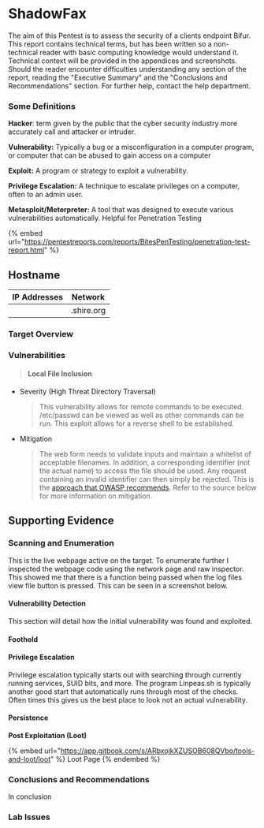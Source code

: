 # ShadowFax

The aim of this Pentest is to assess the security of a clients endpoint Bifur. This report contains technical terms, but has been written so a non-technical reader with basic computing knowledge would understand it. Technical context will be provided in the appendices and screenshots. Should the reader encounter difficulties understanding any section of the report, reading the "Executive Summary" and the "Conclusions and Recommendations" section. For further help, contact the help department.&#x20;

### Some Definitions

**Hacker**: term given by the public that the cyber security industry more accurately call and attacker or intruder.

**Vulnerability:** Typically a bug or a misconfiguration in a computer program, or computer that can be abused to gain access on a computer

**Exploit:** A program or strategy to exploit a vulnerability.&#x20;

**Privilege Escalation:** A technique to escalate privileges on a computer, often to an admin user.

**Metasploit/Meterpreter:** A tool that was designed to execute various vulnerabilities automatically. Helpful for Penetration Testing

{% embed url="https://pentestreports.com/reports/BitesPenTesting/penetration-test-report.html" %}

## Hostname

| IP Addresses | Network    |
| ------------ | ---------- |
|              | .shire.org |

### Target Overview

### Vulnerabilities&#x20;

> #### Local File Inclusion

*   Severity (High Threat Directory Traversal)

    > This vulnerability allows for remote commands to be executed. /etc/passwd can be viewed as well as other commands can be run. This exploit allows for a reverse shell to be established.
*   Mitigation

    > The web form needs to validate inputs and maintain a whitelist of acceptable filenames. In addition, a corresponding identifier (not the actual name) to access the file should be used. Any request containing an invalid identifier can then simply be rejected. This is the [approach that OWASP recommends](https://www.owasp.org/index.php/Testing\_for\_Remote\_File\_Inclusion). Refer to the source below for more information on mitigation.

## Supporting Evidence

### Scanning and Enumeration

This is the live webpage active on the target. To enumerate further I inspected the webpage code using the network page and raw inspector. This showed me that there is a function being passed when the log files view file button is pressed. This can be seen in a screenshot below.

#### Vulnerability Detection

This section will detail how the initial vulnerability was found and exploited.

#### Foothold

#### Privilege Escalation

Privilege escalation typically starts out with searching through currently running services, SUID bits, and more. The program Linpeas.sh is typically another good start that automatically runs through most of the checks. Often times this gives us the best place to look not an actual vulnerability.&#x20;

#### Persistence



**Post Exploitation (Loot)**

{% embed url="https://app.gitbook.com/s/ARbxojkXZUSOB608QVbo/tools-and-loot/loot" %}
Loot Page
{% endembed %}

### Conclusions and Recommendations

In conclusion

### **Lab Issues**
